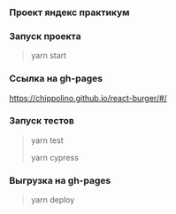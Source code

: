 ### Проект яндекс практикум

### Запуск проекта
> yarn start

### Ссылка на gh-pages
https://chippolino.github.io/react-burger/#/

### Запуск тестов
> yarn test
> 
> yarn cypress

### Выгрузка на gh-pages
> yarn deploy